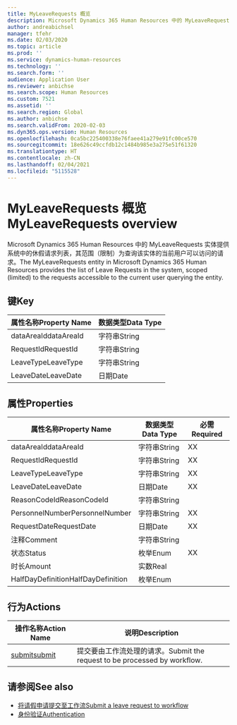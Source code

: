 ```yaml
---
title: MyLeaveRequests 概览
description: Microsoft Dynamics 365 Human Resources 中的 MyLeaveRequests 实体提供系统中的休假请求列表，其范围（限制）为查询该实体的当前用户可以访问的请求。
author: andreabichsel
manager: tfehr
ms.date: 02/03/2020
ms.topic: article
ms.prod: ''
ms.service: dynamics-human-resources
ms.technology: ''
ms.search.form: ''
audience: Application User
ms.reviewer: anbichse
ms.search.scope: Human Resources
ms.custom: 7521
ms.assetid: ''
ms.search.region: Global
ms.author: anbichse
ms.search.validFrom: 2020-02-03
ms.dyn365.ops.version: Human Resources
ms.openlocfilehash: 0ca5bc225400338e76faee41a279e91fc00ce570
ms.sourcegitcommit: 18e626c49ccfdb12c1484b985e3a275e51f61320
ms.translationtype: HT
ms.contentlocale: zh-CN
ms.lasthandoff: 02/04/2021
ms.locfileid: "5115528"
---
```

# <a name="myleaverequests-overview"></a><span data-ttu-id="4fa38-103">MyLeaveRequests 概览</span><span class="sxs-lookup"><span data-stu-id="4fa38-103">MyLeaveRequests overview</span></span>

<span data-ttu-id="4fa38-104">Microsoft Dynamics 365 Human Resources 中的 MyLeaveRequests 实体提供系统中的休假请求列表，其范围（限制）为查询该实体的当前用户可以访问的请求。</span><span class="sxs-lookup"><span data-stu-id="4fa38-104">The MyLeaveRequests entity in Microsoft Dynamics 365 Human Resources provides the list of Leave Requests in the system, scoped (limited) to the requests accessible to the current user querying the entity.</span></span>

## <a name="key"></a><span data-ttu-id="4fa38-105">键</span><span class="sxs-lookup"><span data-stu-id="4fa38-105">Key</span></span>

  | <span data-ttu-id="4fa38-106">属性名称</span><span class="sxs-lookup"><span data-stu-id="4fa38-106">Property Name</span></span> | <span data-ttu-id="4fa38-107">数据类型</span><span class="sxs-lookup"><span data-stu-id="4fa38-107">Data Type</span></span> |
  |---------------|-----------|
  | <span data-ttu-id="4fa38-108">dataAreaId</span><span class="sxs-lookup"><span data-stu-id="4fa38-108">dataAreaId</span></span>    | <span data-ttu-id="4fa38-109">字符串</span><span class="sxs-lookup"><span data-stu-id="4fa38-109">String</span></span>    |
  | <span data-ttu-id="4fa38-110">RequestId</span><span class="sxs-lookup"><span data-stu-id="4fa38-110">RequestId</span></span>     | <span data-ttu-id="4fa38-111">字符串</span><span class="sxs-lookup"><span data-stu-id="4fa38-111">String</span></span>    |
  | <span data-ttu-id="4fa38-112">LeaveType</span><span class="sxs-lookup"><span data-stu-id="4fa38-112">LeaveType</span></span>     | <span data-ttu-id="4fa38-113">字符串</span><span class="sxs-lookup"><span data-stu-id="4fa38-113">String</span></span>    |
  | <span data-ttu-id="4fa38-114">LeaveDate</span><span class="sxs-lookup"><span data-stu-id="4fa38-114">LeaveDate</span></span>     | <span data-ttu-id="4fa38-115">日期</span><span class="sxs-lookup"><span data-stu-id="4fa38-115">Date</span></span>      |
  
## <a name="properties"></a><span data-ttu-id="4fa38-116">属性</span><span class="sxs-lookup"><span data-stu-id="4fa38-116">Properties</span></span>

  | <span data-ttu-id="4fa38-117">属性名称</span><span class="sxs-lookup"><span data-stu-id="4fa38-117">Property Name</span></span>     | <span data-ttu-id="4fa38-118">数据类型</span><span class="sxs-lookup"><span data-stu-id="4fa38-118">Data Type</span></span> | <span data-ttu-id="4fa38-119">必需</span><span class="sxs-lookup"><span data-stu-id="4fa38-119">Required</span></span> |
  |-------------------|-----------|----------|
  | <span data-ttu-id="4fa38-120">dataAreaId</span><span class="sxs-lookup"><span data-stu-id="4fa38-120">dataAreaId</span></span>        | <span data-ttu-id="4fa38-121">字符串</span><span class="sxs-lookup"><span data-stu-id="4fa38-121">String</span></span>    | <span data-ttu-id="4fa38-122">X</span><span class="sxs-lookup"><span data-stu-id="4fa38-122">X</span></span>        |
  | <span data-ttu-id="4fa38-123">RequestId</span><span class="sxs-lookup"><span data-stu-id="4fa38-123">RequestId</span></span>         | <span data-ttu-id="4fa38-124">字符串</span><span class="sxs-lookup"><span data-stu-id="4fa38-124">String</span></span>    | <span data-ttu-id="4fa38-125">X</span><span class="sxs-lookup"><span data-stu-id="4fa38-125">X</span></span>        |
  | <span data-ttu-id="4fa38-126">LeaveType</span><span class="sxs-lookup"><span data-stu-id="4fa38-126">LeaveType</span></span>         | <span data-ttu-id="4fa38-127">字符串</span><span class="sxs-lookup"><span data-stu-id="4fa38-127">String</span></span>    | <span data-ttu-id="4fa38-128">X</span><span class="sxs-lookup"><span data-stu-id="4fa38-128">X</span></span>        |
  | <span data-ttu-id="4fa38-129">LeaveDate</span><span class="sxs-lookup"><span data-stu-id="4fa38-129">LeaveDate</span></span>         | <span data-ttu-id="4fa38-130">日期</span><span class="sxs-lookup"><span data-stu-id="4fa38-130">Date</span></span>      | <span data-ttu-id="4fa38-131">X</span><span class="sxs-lookup"><span data-stu-id="4fa38-131">X</span></span>        |
  | <span data-ttu-id="4fa38-132">ReasonCodeId</span><span class="sxs-lookup"><span data-stu-id="4fa38-132">ReasonCodeId</span></span>      | <span data-ttu-id="4fa38-133">字符串</span><span class="sxs-lookup"><span data-stu-id="4fa38-133">String</span></span>    |          |
  | <span data-ttu-id="4fa38-134">PersonnelNumber</span><span class="sxs-lookup"><span data-stu-id="4fa38-134">PersonnelNumber</span></span>   | <span data-ttu-id="4fa38-135">字符串</span><span class="sxs-lookup"><span data-stu-id="4fa38-135">String</span></span>    | <span data-ttu-id="4fa38-136">X</span><span class="sxs-lookup"><span data-stu-id="4fa38-136">X</span></span>        |
  | <span data-ttu-id="4fa38-137">RequestDate</span><span class="sxs-lookup"><span data-stu-id="4fa38-137">RequestDate</span></span>       | <span data-ttu-id="4fa38-138">日期</span><span class="sxs-lookup"><span data-stu-id="4fa38-138">Date</span></span>      | <span data-ttu-id="4fa38-139">X</span><span class="sxs-lookup"><span data-stu-id="4fa38-139">X</span></span>        |
  | <span data-ttu-id="4fa38-140">注释</span><span class="sxs-lookup"><span data-stu-id="4fa38-140">Comment</span></span>           | <span data-ttu-id="4fa38-141">字符串</span><span class="sxs-lookup"><span data-stu-id="4fa38-141">String</span></span>    |          |
  | <span data-ttu-id="4fa38-142">状态</span><span class="sxs-lookup"><span data-stu-id="4fa38-142">Status</span></span>            | <span data-ttu-id="4fa38-143">枚举</span><span class="sxs-lookup"><span data-stu-id="4fa38-143">Enum</span></span>      | <span data-ttu-id="4fa38-144">X</span><span class="sxs-lookup"><span data-stu-id="4fa38-144">X</span></span>        |
  | <span data-ttu-id="4fa38-145">时长</span><span class="sxs-lookup"><span data-stu-id="4fa38-145">Amount</span></span>            | <span data-ttu-id="4fa38-146">实数</span><span class="sxs-lookup"><span data-stu-id="4fa38-146">Real</span></span>      |          |
  | <span data-ttu-id="4fa38-147">HalfDayDefinition</span><span class="sxs-lookup"><span data-stu-id="4fa38-147">HalfDayDefinition</span></span> | <span data-ttu-id="4fa38-148">枚举</span><span class="sxs-lookup"><span data-stu-id="4fa38-148">Enum</span></span>      |          |

## <a name="actions"></a><span data-ttu-id="4fa38-149">行为</span><span class="sxs-lookup"><span data-stu-id="4fa38-149">Actions</span></span>

 | <span data-ttu-id="4fa38-150">操作名称</span><span class="sxs-lookup"><span data-stu-id="4fa38-150">Action Name</span></span>                               | <span data-ttu-id="4fa38-151">说明</span><span class="sxs-lookup"><span data-stu-id="4fa38-151">Description</span></span>                                     |
 |-------------------------------------------|-------------------------------------------------|
 | [<span data-ttu-id="4fa38-152">submit</span><span class="sxs-lookup"><span data-stu-id="4fa38-152">submit</span></span>](hr-developer-api-myleaverequests-submit.md)   | <span data-ttu-id="4fa38-153">提交要由工作流处理的请求。</span><span class="sxs-lookup"><span data-stu-id="4fa38-153">Submit the request to be processed by workflow.</span></span> |

## <a name="see-also"></a><span data-ttu-id="4fa38-154">请参阅</span><span class="sxs-lookup"><span data-stu-id="4fa38-154">See also</span></span>

- [<span data-ttu-id="4fa38-155">将请假申请提交至工作流</span><span class="sxs-lookup"><span data-stu-id="4fa38-155">Submit a leave request to workflow</span></span>](hr-developer-api-myleaverequests-submit.md)
- [<span data-ttu-id="4fa38-156">身份验证</span><span class="sxs-lookup"><span data-stu-id="4fa38-156">Authentication</span></span>](hr-developer-api-authentication.md)